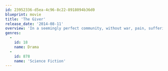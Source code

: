 ```yaml
---
id: 23952336-d5ea-4c96-8c22-8918094b36d0
blueprint: movie
title: 'The Giver'
release_date: '2014-08-11'
overview: 'In a seemingly perfect community, without war, pain, suffering, differences or choice, a young boy is chosen to learn from an elderly man about the true pain and pleasure of the "real" world.'
genres:
  -
    id: 18
    name: Drama
  -
    id: 878
    name: 'Science Fiction'
---
```

